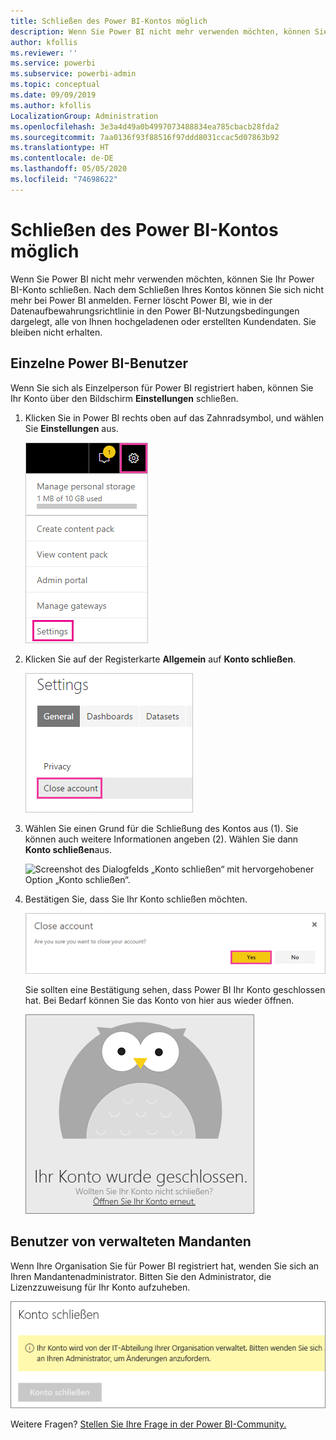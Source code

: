 ```yaml
---
title: Schließen des Power BI-Kontos möglich
description: Wenn Sie Power BI nicht mehr verwenden möchten, können Sie Ihr Power BI-Konto schließen.
author: kfollis
ms.reviewer: ''
ms.service: powerbi
ms.subservice: powerbi-admin
ms.topic: conceptual
ms.date: 09/09/2019
ms.author: kfollis
LocalizationGroup: Administration
ms.openlocfilehash: 3e3a4d49a0b4997073488834ea785cbacb28fda2
ms.sourcegitcommit: 7aa0136f93f88516f97ddd8031ccac5d07863b92
ms.translationtype: HT
ms.contentlocale: de-DE
ms.lasthandoff: 05/05/2020
ms.locfileid: "74698622"
---
```

# <a name="close-your-power-bi-account"></a>Schließen des Power BI-Kontos möglich

Wenn Sie Power BI nicht mehr verwenden möchten, können Sie Ihr Power BI-Konto schließen.  Nach dem Schließen Ihres Kontos können Sie sich nicht mehr bei Power BI anmelden. Ferner löscht Power BI, wie in der Datenaufbewahrungsrichtlinie in den Power BI-Nutzungsbedingungen dargelegt, alle von Ihnen hochgeladenen oder erstellten Kundendaten. Sie bleiben nicht erhalten.

## <a name="individual-power-bi-users"></a>Einzelne Power BI-Benutzer

Wenn Sie sich als Einzelperson für Power BI registriert haben, können Sie Ihr Konto über den Bildschirm **Einstellungen** schließen.

1. Klicken Sie in Power BI rechts oben auf das Zahnradsymbol, und wählen Sie **Einstellungen** aus.

    ![Screenshot der rechten oberen Ecke der Benutzeroberfläche mit Zahnradsymbol und Option „Einstellungen“ mit Legende.](media/service-admin-closing-your-account/close-account-settings.png)

1. Klicken Sie auf der Registerkarte **Allgemein** auf **Konto schließen**.

    ![Screenshot der linken oberen Ecke der Seite „Einstellungen“ mit hervorgehobener Option „Konto schließen“.](media/service-admin-closing-your-account/close-account-settings-2.png)

1. Wählen Sie einen Grund für die Schließung des Kontos aus (1). Sie können auch weitere Informationen angeben (2). Wählen Sie dann **Konto schließen**aus.

    ![Screenshot des Dialogfelds „Konto schließen“ mit hervorgehobener Option „Konto schließen“.](media/service-admin-closing-your-account/close-account-settings-3.png)

1. Bestätigen Sie, dass Sie Ihr Konto schließen möchten.

    ![Screenshot des Bestätigungsdialogfelds „Konto schließen“ mit hervorgehobener Option „Ja“.](media/service-admin-closing-your-account/close-account-settings-4.png)

    Sie sollten eine Bestätigung sehen, dass Power BI Ihr Konto geschlossen hat. Bei Bedarf können Sie das Konto von hier aus wieder öffnen.

    ![Screenshot des Dialogfelds „Ihr Konto wurde geschlossen“.](media/service-admin-closing-your-account/close-account-settings-5.png)

## <a name="managed-tenant-users"></a>Benutzer von verwalteten Mandanten

Wenn Ihre Organisation Sie für Power BI registriert hat, wenden Sie sich an Ihren Mandantenadministrator. Bitten Sie den Administrator, die Lizenzzuweisung für Ihr Konto aufzuheben.

![Schließen eines verwalteten Kontos](media/service-admin-closing-your-account/close-account-managed.png)

Weitere Fragen? [Stellen Sie Ihre Frage in der Power BI-Community.](https://community.powerbi.com/)